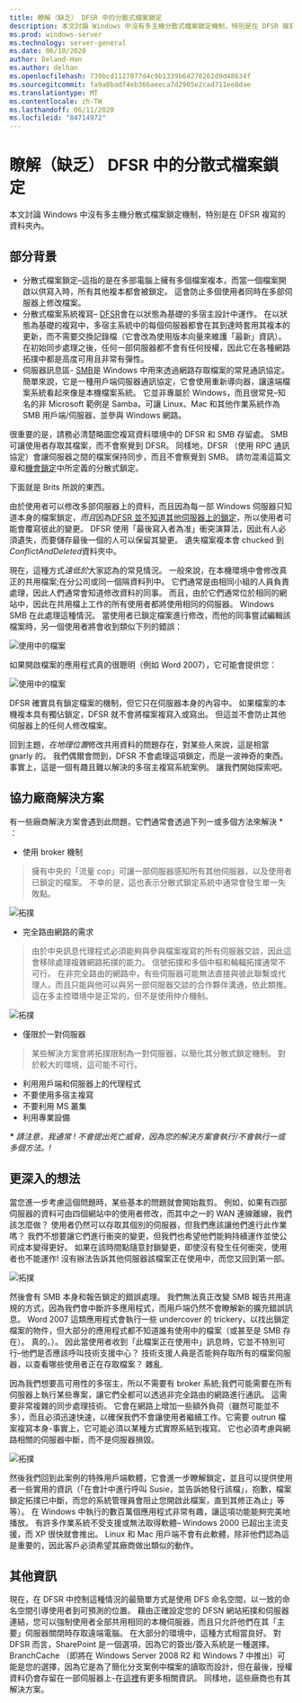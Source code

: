 ```yaml
---
title: 瞭解（缺乏） DFSR 中的分散式檔案鎖定
description: 本文討論 Windows 中沒有多主機分散式檔案鎖定機制，特別是在 DFSR 複寫的資料夾內。
ms.prod: windows-server
ms.technology: server-general
ms.date: 06/10/2020
author: Deland-Han
ms.author: delhan
ms.openlocfilehash: 739bcd1127877d4c9b1339b64270262d9d48634f
ms.sourcegitcommit: fa9a8badf4eb366aeeca7d2905e2cad711ee8dae
ms.translationtype: MT
ms.contentlocale: zh-TW
ms.lasthandoff: 06/11/2020
ms.locfileid: "84714972"
---
```

# <a name="understanding-the-lack-of-distributed-file-locking-in-dfsr"></a>瞭解（缺乏） DFSR 中的分散式檔案鎖定

本文討論 Windows 中沒有多主機分散式檔案鎖定機制，特別是在 DFSR 複寫的資料夾內。
  
## <a name="some-background"></a>部分背景

  - 分散式檔案鎖定–這指的是在多部電腦上擁有多個檔案複本，而當一個檔案開啟以供寫入時，所有其他複本都會被鎖定。 這會防止多個使用者同時在多部伺服器上修改檔案。
  - 分散式檔案系統複寫– [DFSR](/previous-versions/windows/desktop/dfsr/distributed-file-system-replication--dfsr-)會在以狀態為基礎的多宿主設計中運作。 在以狀態為基礎的複寫中，多宿主系統中的每個伺服器都會在其到達時套用其複本的更新，而不需要交換記錄檔（它會改為使用版本向量來維護「最新」資訊）。 在初始同步處理之後，任何一部伺服器都不會有任何授權，因此它在各種網路拓撲中都是高度可用且非常有彈性。
  - 伺服器訊息區- [SMB](/openspecs/windows_protocols/ms-smb/f210069c-7086-4dc2-885e-861d837df688)是 Windows 中用來透過網路存取檔案的常見通訊協定。 簡單來說，它是一種用戶端伺服器通訊協定，它會使用重新導向器，讓遠端檔案系統看起來像是本機檔案系統。 它並非專屬於 Windows，而且很常見–知名的非 Microsoft 範例是 Samba，可讓 Linux、Mac 和其他作業系統作為 SMB 用戶端/伺服器，並參與 Windows 網路。

  
很重要的是，請務必清楚略圖您複寫資料環境中的 DFSR 和 SMB 存留處。 SMB 可讓使用者存取其檔案，而不會察覺到 DFSR。 同樣地，DFSR （使用 RPC 通訊協定）會讓伺服器之間的檔案保持同步，而且不會察覺到 SMB。 請勿混淆這篇文章和[機會鎖定](/windows/win32/fileio/opportunistic-locks)中所定義的分散式鎖定。  
  
下面就是 Brits 所說的東西。  
  
由於使用者可以修改多部伺服器上的資料，而且因為每一部 Windows 伺服器只知道本身的檔案鎖定，*而且*因為[DFSR 並不知道其他伺服器上的鎖定](/previous-versions/windows/it-pro/windows-server-2003/cc773238(v=ws.10))，所以使用者可能會覆寫彼此的變更。 DFSR 使用「最後寫入者為准」衝突演算法，因此有人必須遺失，而要儲存最後一個的人可以保留其變更。 遺失檔案複本會 chucked 到*ConflictAndDeleted*資料夾中。  
  
現在，這種方式*遠低於*大家認為的常見情況。 一般來說，在本機環境中會修改真正的共用檔案;在分公司或同一個隔資料列中。 它們通常是由相同小組的人員負責處理，因此人們通常會知道修改資料的同事。 而且，由於它們通常位於相同的網站中，因此在共用檔上工作的所有使用者都將使用相同的伺服器。 Windows SMB 在此處理這種情況。 當使用者已鎖定檔案進行修改，而他的同事嘗試編輯該檔案時，另一個使用者將會收到類似下列的錯誤：  
  
![使用中的檔案](./media/understanding-the-lack-of-distributed-file-locking-in-dfsr/1.jpg)
  
如果開啟檔案的應用程式真的很聰明（例如 Word 2007），它可能會提供您：  
  
![使用中的檔案](./media/understanding-the-lack-of-distributed-file-locking-in-dfsr/2.jpg) 
  
DFSR 確實具有鎖定檔案的機制，但它只在伺服器本身的內容中。 如果檔案的本機複本具有獨佔鎖定，DFSR 就不會將檔案複寫入或寫出。 但這並不會防止其他伺服器上的任何人修改檔案。  
  
回到主題，*在地理位置*修改共用資料的問題存在，對某些人來說，這是相當 gnarly 的。 我們偶爾會問到，DFSR 不會處理這項鎖定，而是一波神奇的東西。 事實上，這是一個有趣且難以解決的多宿主複寫系統案例。 讓我們開始探索吧。  
  
## <a name="third-party-solutions"></a>協力廠商解決方案
  
有一些廠商解決方案會遇到此問題，它們通常會透過下列一或多個方法來解決 \* ：  

  - 使用 broker 機制

> 擁有中央的「流量 cop」可讓一部伺服器感知所有其他伺服器，以及使用者已鎖定的檔案。 不幸的是，這也表示分散式鎖定系統中通常會發生單一失敗點。

![拓撲](./media/understanding-the-lack-of-distributed-file-locking-in-dfsr/3.png) 

  - 完全路由網路的需求

> 由於中央訊息代理程式必須能夠與參與檔案複寫的所有伺服器交談，因此這會移除處理複雜網路拓撲的能力。 信號拓撲和多個中樞和輪輻拓撲通常不可行。 在非完全路由的網路中，有些伺服器可能無法直接與彼此聯繫或代理人，而且只能與他可以與另一部伺服器交談的合作夥伴溝通，依此類推。 這在多主控環境中是正常的，但不是使用仲介機制。

![拓撲](./media/understanding-the-lack-of-distributed-file-locking-in-dfsr/4.png)

  - 僅限於一對伺服器

> 某些解決方案會將拓撲限制為一對伺服器，以簡化其分散式鎖定機制。 對於較大的環境，這可能不可行。

  - 利用用戶端和伺服器上的代理程式
  - 不要使用多宿主複寫
  - 不要利用 MS 叢集
  - 利用專業設備

  
***\*** 請注意，我通常 \! 不會提出死亡威脅，因為您的解決方案會執行/不會執行一或多個方法。\!*  
  
## <a name="deeper-thoughts"></a>更深入的想法  
  
當您進一步考慮這個問題時，某些基本的問題就會開始裁剪。 例如，如果有四部伺服器的資料可由四個網站中的使用者修改，而其中之一的 WAN 連線離線，我們該怎麼做？ 使用者仍然可以存取其個別的伺服器，但我們應該讓他們進行此作業嗎？ 我們不想要讓它們進行衝突的變更，但我們也希望他們能夠持續運作並使公司成本變得更好。 如果在該時間點隨意封鎖變更，即使沒有發生任何衝突，使用者也不能運作\! 沒有辦法告訴其他伺服器該檔案正在使用中，而您又回到第一部。  
  
![拓撲](./media/understanding-the-lack-of-distributed-file-locking-in-dfsr/5.png)
  
然後會有 SMB 本身和報告鎖定的錯誤處理。 我們無法真正改變 SMB 報告共用違規的方式，因為我們會中斷許多應用程式，而用戶端仍然不會瞭解新的擴充錯誤訊息。 Word 2007 這類應用程式會執行一些 undercover 的 trickery，以找出鎖定檔案的物件，但大部分的應用程式都不知道誰有使用中的檔案（或甚至是 SMB 存在）。 真的。）。 因此當使用者收到「此檔案正在使用中」訊息時，它並不特別可行–他們是否應該呼叫技術支援中心？ 技術支援人員是否能夠存取所有的檔案伺服器，以查看哪些使用者正在存取檔案？ 雜亂.  
  
因為我們想要高可用性的多宿主，所以不需要有 broker 系統;我們可能需要在所有伺服器上執行某些專案，讓它們全都可以透過非完全路由的網路進行通訊。 這需要非常複雜的同步處理技術。 它會在網路上增加一些額外負荷（雖然可能並不多），而且必須迅速快速，以確保我們不會讓使用者繼續工作。它需要 outrun 檔案複寫本身-事實上，它可能必須以某種方式實際系結到複寫。 它也必須考慮與網路相關的伺服器中斷，而不是伺服器損毀。  

![拓撲](./media/understanding-the-lack-of-distributed-file-locking-in-dfsr/6.png)
  
然後我們回到此案例的特殊用戶端軟體，它會進一步瞭解鎖定，並且可以提供使用者一些實用的資訊（「在會計中進行呼叫 Susie，並告訴她發行該檔」，抱歉，檔案鎖定拓撲已中斷，而您的系統管理員會阻止您開啟此檔案，直到其修正為止」等等）。 在 Windows 中執行的數百萬個應用程式非常有趣，讓這項功能能夠完美地播放。 有許多作業系統不受支援或無法取得軟體– Windows 2000 已超出主流支援，而 XP 很快就會推出。 Linux 和 Mac 用戶端不會有此軟體，除非他們認為這是重要的，因此客戶必須希望其廠商做出類似的動作。  
  
## <a name="more-inforamtion"></a>其他資訊
  
現在，在 DFSR 中控制這種情況的最簡單方式是使用 DFS 命名空間，以一致的命名空間引導使用者到可預測的位置。 藉由正確設定您的 DFSN 網站拓撲和伺服器連結，您可以強制使用者全部共用相同的本機伺服器，而且只允許他們在其「主要」伺服器關閉時存取遠端電腦。 在大部分的環境中，這種方式相當良好。 對 DFSR 而言，SharePoint 是一個選項，因為它的簽出/簽入系統是一種選擇。 BranchCache （即將在 Windows Server 2008 R2 和 Windows 7 中推出）可能是您的選擇，因為它是為了簡化分支案例中檔案的讀取而設計，但在最後，授權資料仍會存留在一部伺服器上-在[這裡](/previous-versions/windows/it-pro/windows-server-2012-R2-and-2012/jj127252(v=ws.11))有更多相關資訊。 同樣地，這些廠商也有其解決方案。

